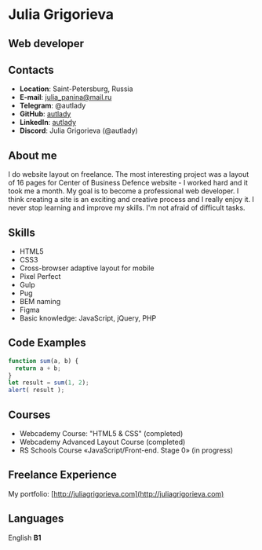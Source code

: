 # Julia Grigorieva

## Web developer

## Contacts

- **Location**: Saint-Petersburg, Russia
- **E-mail**: julia_panina@mail.ru
- **Telegram**: @autlady
- **GitHub**: [autlady](https://github.com/autlady)
- **LinkedIn**: [autlady](https://www.linkedin.com/in/autlady/)
- **Discord**: Julia Grigorieva (@autlady)

## About me

I do website layout on freelance. The most interesting project was a layout of 16 pages for Center of Business Defence website - I worked hard and it took me a month.  My goal is to become a professional web developer. I think creating a site is an exciting and creative process and I really enjoy it. I never stop learning and improve my skills. I'm not afraid of difficult tasks.

## Skills
- HTML5
- CSS3
- Cross-browser adaptive layout for mobile
- Pixel Perfect
-  Gulp
-  Pug
-  BEM naming
-  Figma
-  Basic knowledge: JavaScript, jQuery, PHP

## Code Examples
```javascript
function sum(a, b) {
  return a + b;
}
let result = sum(1, 2);
alert( result );
```

## Courses
- Webcademy Course: "HTML5 & CSS" (completed)
- Webcademy Advanced Layout Course (completed)
- RS Schools Course «JavaScript/Front-end. Stage 0» (in progress)

## Freelance Experience

My portfolio: [http://juliagrigorieva.com](http://juliagrigorieva.com)

## Languages

English **B1**

